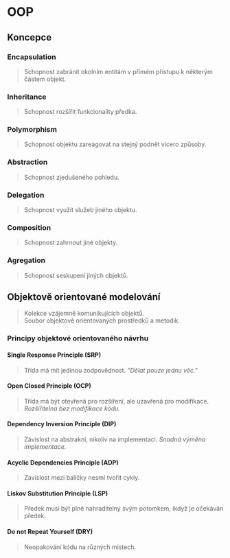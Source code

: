 # OOP

## Koncepce

### Encapsulation

> Schopnost zabránit okolním entitám v přímém přístupu k některým částem objekt.

### Inheritance

> Schopnost rozšířit funkcionality předka.

### Polymorphism

> Schopnost objektu zareagovat na stejný podnět vícero způsoby.

### Abstraction

> Schopnost zjedušeného pohledu.

### Delegation

> Schopnost využít služeb jiného objektu.

### Composition

> Schopnost zahrnout jiné objekty.

### Agregation

> Schopnost seskupení jiných objektů.

## Objektově orientované modelování

> Kolekce vzájemně komunikujících objektů. <br />
> Soubor objektově orientovaných prostředků a metodik.

### Principy objektové orientovaného návrhu

#### Single Response Principle (SRP)

> Třída má mít jedinou zodpovědnost. _"Dělat pouze jednu věc."_

#### Open Closed Principle (OCP)

> Třída má být otevřená pro rozšíření, ale uzavřená pro modifikace. _Rozšiřitelná bez modifikace kódu._

#### Dependency Inversion Principle (DIP)

> Závislost na abstrakní, nikoliv na implementaci. _Snadná výměna implementace._

#### Acyclic Dependencies Principle (ADP)

> Závislost mezi balíčky nesmí tvořit cykly.

#### Liskov Substitution Principle (LSP)

> Předek musí být plně nahraditelný svým potomkem, ikdyž je očekáván předek.

#### Do not Repeat Yourself (DRY)

> Neopakování kódu na různých místech.
